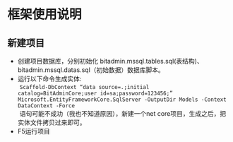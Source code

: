 # 框架使用说明

## 新建项目
* 创建项目数据库，分别初始化 bitadmin.mssql.tables.sql(表结构)、bitadmin.mssql.datas.sql（初始数据）数据库脚本。
* 运行以下命令生成实体:<br>
  `Scaffold-DbContext “data source=.;initial catalog=BitAdminCore;user id=sa;password=123456;” Microsoft.EntityFrameworkCore.SqlServer -OutputDir Models -Context DataContext -Force`<br>
  语句可能不成功（我也不知道原因），新建一个net core项目，生成之后，把实体文件拷贝过来即可。
* F5运行项目
